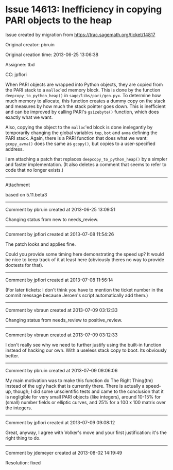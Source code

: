 # Issue 14613: Inefficiency in copying PARI objects to the heap

Issue created by migration from https://trac.sagemath.org/ticket/14817

Original creator: pbruin

Original creation time: 2013-06-25 13:06:38

Assignee: tbd

CC:  jpflori

When PARI objects are wrapped into Python objects, they are copied from the PARI stack to a `malloc`'ed memory block.  This is done by the function `deepcopy_to_python_heap()` in `sage/libs/pari/gen.pyx`.  To determine how much memory to allocate, this function creates a dummy copy on the stack and measures by how much the stack pointer goes down.  This is inefficient and can be improved by calling PARI's `gsizebyte()` function, which does exactly what we want.

Also, copying the object to the `malloc`'ed block is done inelegantly by temporarily changing the global variables `top`, `bot` and `avma` defining the PARI stack.  Again, there is a PARI function that does what we want: `gcopy_avma()` does the same as `gcopy()`, but copies to a user-specified address.

I am attaching a patch that replaces `deepcopy_to_python_heap()` by a simpler and faster implementation.  (It also deletes a comment that seems to refer to code that no longer exists.)


---

Attachment

based on 5.11.beta3


---

Comment by pbruin created at 2013-06-25 13:09:51

Changing status from new to needs_review.


---

Comment by jpflori created at 2013-07-08 11:54:26

The patch looks and applies fine.

Could you provide some timing here demonstrating the speed up?
It would be nice to keep track of it at least here (obviously theres no way to provide doctests for that).


---

Comment by jpflori created at 2013-07-08 11:56:14

(For later tickets: I don't think you have to mention the ticket number in the commit message because Jeroen's script automatically add them.)


---

Comment by vbraun created at 2013-07-09 03:12:33

Changing status from needs_review to positive_review.


---

Comment by vbraun created at 2013-07-09 03:12:33

I don't really see why we need to further justify using the built-in function instead of hacking our own. With a useless stack copy to boot. Its obviously better.


---

Comment by pbruin created at 2013-07-09 09:06:06

My main motivation was to make this function do The Right Thing(tm) instead of the ugly hack that is currently there.  There is actually a speed-up, though; I did some unscientific tests and came to the conclusion that it is negligible for very small PARI objects (like integers), around 10-15% for (small) number fields or elliptic curves, and 25% for a 100 x 100 matrix over the integers.


---

Comment by jpflori created at 2013-07-09 09:08:12

Great, anyway, I agree with Volker's move and your first justification: it's the right thing to do.


---

Comment by jdemeyer created at 2013-08-02 14:19:49

Resolution: fixed

